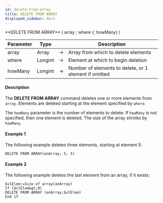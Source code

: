 ```yaml
---
id: delete-from-array
title: DELETE FROM ARRAY
displayed_sidebar: docs
---
```



<!-- REF #_command_.DELETE FROM ARRAY.Syntax-->**DELETE FROM ARRAY** ( array ; where {; howMany} )<!-- END REF-->


<!-- REF #_command_.DELETE FROM ARRAY.Params -->
|Parameter|Type||Description|
|---------|--- |:---:|------|
|array|Array|->|Array from which to delete elements|
|where|Longint|->|Element at which to begin deletion|
|howMany|Longint|->|Number of elements to delete, or 1 element if omitted|
<!-- END REF -->


#### Description




The **DELETE FROM ARRAY** command deletes one or more elements from `array`. Elements are deleted starting at the element specified by `where`.

The `howMany` parameter is the number of elements to delete. If `howMany` is not specified, then one element is deleted. The size of the array shrinks by `howMany`.


#### Example 1


 The following example deletes three elements, starting at element 5:
```4d
DELETE FROM ARRAY(anArray; 5; 3)
```



#### Example 2


 The following example deletes the last element from an array, if it exists:
```4d
$vlElem:=Size of array(anArray)
If ($vlElem&gt;0)
DELETE FROM ARRAY (anArray;$vlElem)
End if
```



